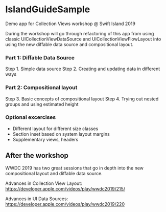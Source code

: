 # IslandGuideSample
Demo app for Collection Views workshop @ Swift Island 2019

During the workshop will go through refactoring of this app from using
classic UICollectionViewDataSource and UICollectionViewFlowLayout
into using the new diffable data source and compositional layout.

### Part 1: Diffable Data Source

Step 1. Simple data source
Step 2. Creating and updating data in different ways

### Part 2: Compositional layout

Step 3. Basic concepts of compositional layout
Step 4. Trying out nested groups and using estimated height

### Optional excercises 

- Different layout for different size classes
- Section inset based on system layout margins
- Supplementary views, headers


## After the workshop

WWDC 2019 has two great sessions that go in depth into the new compositional layout and diffable data source.

Advances in Collection View Layout: https://developer.apple.com/videos/play/wwdc2019/215/

Advances in UI Data Sources: https://developer.apple.com/videos/play/wwdc2019/220
